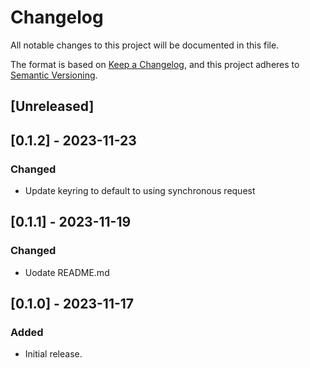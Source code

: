 # Changelog

All notable changes to this project will be documented in this file.

The format is based on [Keep a Changelog](https://keepachangelog.com/en/1.0.0/),
and this project adheres to [Semantic Versioning](https://semver.org/spec/v2.0.0.html).

## [Unreleased]

## [0.1.2] - 2023-11-23

### Changed

- Update keyring to default to using synchronous request

## [0.1.1] - 2023-11-19

### Changed

- Uodate README.md

## [0.1.0] - 2023-11-17

### Added

- Initial release.